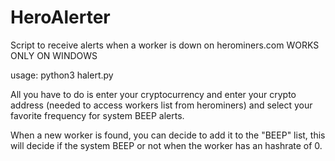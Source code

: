 # HeroAlerter
Script to receive alerts when a worker is down on herominers.com
WORKS ONLY ON WINDOWS

usage:
python3 halert.py


All you have to do is enter your cryptocurrency and enter your crypto address (needed to access workers list from herominers) and select your favorite frequency for system BEEP alerts.

When a new worker is found, you can decide to add it to the "BEEP" list, this will decide if the system BEEP or not when the worker has an hashrate of 0.

